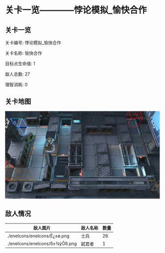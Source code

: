 # 关卡一览————悖论模拟_愉快合作


## 关卡一览

关卡编号: 悖论模拟_愉快合作

关卡名称: 愉快合作

目标点生命值: 1

敌人总数: 27

理智消耗: 0


## 关卡地图
![悖论模拟_愉快合作](./oprMap/悖论模拟_愉快合作.png)

## 敌人情况

| 敌人图片 | 敌人名称 | 数量  |
|---------|-----|-----|
| ./eneIcons/eneIcons/Ê¿±ø.png| 士兵  |   26  |
| ./eneIcons/eneIcons/ß±¾ýÕß.png| 弑君者  |   1  |
